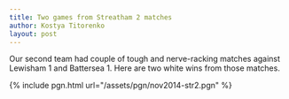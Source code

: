 ```yaml
---
title: Two games from Streatham 2 matches 
author: Kostya Titorenko
layout: post
---
```

Our second team had couple of tough and nerve-racking matches against Lewisham 1 and Battersea 1. Here are two white wins from those matches.

{% include pgn.html url="/assets/pgn/nov2014-str2.pgn" %}